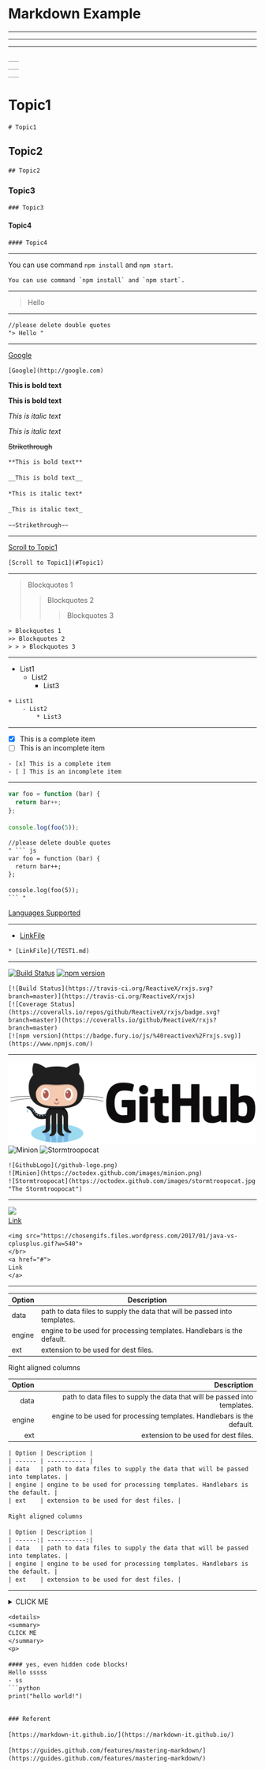 # Markdown Example

___
___
___

```
___
___
___
```

# Topic1
```
# Topic1
```

## Topic2

```
## Topic2
```

### Topic3

```
### Topic3
```
#### Topic4

```
#### Topic4
```


---

You can use command `npm install` and `npm start`.
```
You can use command `npm install` and `npm start`.
```
---

> Hello
---
```
//please delete double quotes
"> Hello "
```
---

[Google](http://google.com)
```
[Google](http://google.com)
```

**This is bold text**

__This is bold text__

*This is italic text*

_This is italic text_

~~Strikethrough~~

```
**This is bold text**

__This is bold text__

*This is italic text*

_This is italic text_

~~Strikethrough~~

```
___

[Scroll to Topic1](#Topic1)

```
[Scroll to Topic1](#Topic1)
```
---

> Blockquotes 1
>> Blockquotes 2
> > > Blockquotes 3
```
> Blockquotes 1
>> Blockquotes 2
> > > Blockquotes 3
```

___
+ List1
    - List2
        * List3

```
+ List1
    - List2
        * List3
```
___


- [x] This is a complete item
- [ ] This is an incomplete item

```
- [x] This is a complete item
- [ ] This is an incomplete item
```

---

``` js
var foo = function (bar) {
  return bar++;
};

console.log(foo(5));
```

```
//please delete double quotes
" ``` js
var foo = function (bar) {
  return bar++;
};

console.log(foo(5));
``` "
```
[Languages Supported](http://www.rubycoloredglasses.com/2013/04/languages-supported-by-github-flavored-markdown/)

___

* [LinkFile](/TEST1.md)

```
* [LinkFile](/TEST1.md)
```

---

[![Build Status](https://travis-ci.org/ReactiveX/rxjs.svg?branch=master)](https://travis-ci.org/ReactiveX/rxjs)
[![npm version](https://badge.fury.io/js/%40reactivex%2Frxjs.svg)](https://www.npmjs.com/)

```
[![Build Status](https://travis-ci.org/ReactiveX/rxjs.svg?branch=master)](https://travis-ci.org/ReactiveX/rxjs)
[![Coverage Status](https://coveralls.io/repos/github/ReactiveX/rxjs/badge.svg?branch=master)](https://coveralls.io/github/ReactiveX/rxjs?branch=master)
[![npm version](https://badge.fury.io/js/%40reactivex%2Frxjs.svg)](https://www.npmjs.com/)

```
---

![GithubLogo](/github-logo.png)
![Minion](https://octodex.github.com/images/minion.png)
![Stormtroopocat](https://octodex.github.com/images/stormtroopocat.jpg "The Stormtroopocat")

```
![GithubLogo](/github-logo.png)
![Minion](https://octodex.github.com/images/minion.png)
![Stormtroopocat](https://octodex.github.com/images/stormtroopocat.jpg "The Stormtroopocat")

```

---

<img src="https://chosengifs.files.wordpress.com/2017/01/java-vs-cplusplus.gif?w=540">
</br>
<a href="#">
Link
</a>

```
<img src="https://chosengifs.files.wordpress.com/2017/01/java-vs-cplusplus.gif?w=540">
</br>
<a href="#">
Link
</a>
```


---

| Option | Description |
| ------ | ----------- |
| data   | path to data files to supply the data that will be passed into templates. |
| engine | engine to be used for processing templates. Handlebars is the default. |
| ext    | extension to be used for dest files. |

Right aligned columns

| Option | Description |
| ------:| -----------:|
| data   | path to data files to supply the data that will be passed into templates. |
| engine | engine to be used for processing templates. Handlebars is the default. |
| ext    | extension to be used for dest files. |

```
| Option | Description |
| ------ | ----------- |
| data   | path to data files to supply the data that will be passed into templates. |
| engine | engine to be used for processing templates. Handlebars is the default. |
| ext    | extension to be used for dest files. |

Right aligned columns

| Option | Description |
| ------:| -----------:|
| data   | path to data files to supply the data that will be passed into templates. |
| engine | engine to be used for processing templates. Handlebars is the default. |
| ext    | extension to be used for dest files. |
```

___


<details>
<summary>
CLICK ME
</summary>
<p>

#### yes, even hidden code blocks!
Hello sssss
- ss
```python
print("hello world!")
```
</details>


```
<details>
<summary>
CLICK ME
</summary>
<p>

#### yes, even hidden code blocks!
Hello sssss
- ss
```python
print("hello world!")
```
</details>

```

### Referent

[https://markdown-it.github.io/](https://markdown-it.github.io/)

[https://guides.github.com/features/mastering-markdown/](https://guides.github.com/features/mastering-markdown/)
